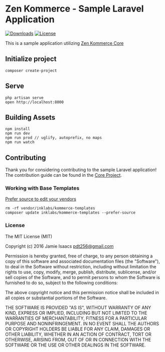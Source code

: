 # Zen Kommerce - Sample Laravel Application

[![Downloads](https://img.shields.io/packagist/dt/inklabs/kommerce-laravel.svg)](https://packagist.org/packages/inklabs/kommerce-laravel)
[![License](https://img.shields.io/packagist/l/inklabs/kommerce-laravel.svg)](https://github.com/inklabs/kommerce-laravel/blob/master/LICENSE.txt)

This is a sample application utilizing [Zen Kommerce Core](https://github.com/inklabs/kommerce-core)

## Initialize project

```
composer create-project
```

## Serve

```
php artisan serve
open http://localhost:8000
```

## Building Assets

```
npm install
npm run dev
npm run prod // uglify, autoprefix, no maps
npm run watch
```

## Contributing

Thank you for considering contributing to the sample Laravel application! The contribution guide can be found in the [Core Project](https://github.com/inklabs/kommerce-core/blob/master/CONTRIBUTING.md).

### Working with Base Templates

[Prefer source to edit your vendors](https://moquet.net/blog/5-features-about-composer-php/#5.-prefer-source-to-edit-your-vendors)

```
rm -rf vendor/inklabs/kommerce-templates
composer update inklabs/kommerce-templates --prefer-source
```

### License

The MIT License (MIT)

Copyright (c) 2016 Jamie Isaacs <pdt256@gmail.com>

Permission is hereby granted, free of charge, to any person obtaining a copy
of this software and associated documentation files (the "Software"), to deal
in the Software without restriction, including without limitation the rights
to use, copy, modify, merge, publish, distribute, sublicense, and/or sell
copies of the Software, and to permit persons to whom the Software is
furnished to do so, subject to the following conditions:

The above copyright notice and this permission notice shall be included in
all copies or substantial portions of the Software.

THE SOFTWARE IS PROVIDED "AS IS", WITHOUT WARRANTY OF ANY KIND, EXPRESS OR
IMPLIED, INCLUDING BUT NOT LIMITED TO THE WARRANTIES OF MERCHANTABILITY,
FITNESS FOR A PARTICULAR PURPOSE AND NONINFRINGEMENT. IN NO EVENT SHALL THE
AUTHORS OR COPYRIGHT HOLDERS BE LIABLE FOR ANY CLAIM, DAMAGES OR OTHER
LIABILITY, WHETHER IN AN ACTION OF CONTRACT, TORT OR OTHERWISE, ARISING FROM,
OUT OF OR IN CONNECTION WITH THE SOFTWARE OR THE USE OR OTHER DEALINGS IN
THE SOFTWARE.
